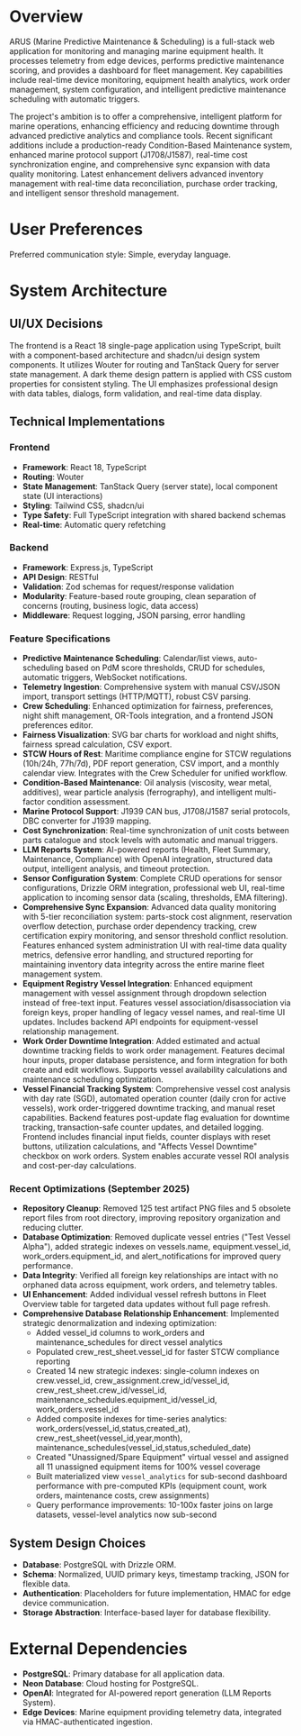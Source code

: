 # Overview

ARUS (Marine Predictive Maintenance & Scheduling) is a full-stack web application for monitoring and managing marine equipment health. It processes telemetry from edge devices, performs predictive maintenance scoring, and provides a dashboard for fleet management. Key capabilities include real-time device monitoring, equipment health analytics, work order management, system configuration, and intelligent predictive maintenance scheduling with automatic triggers.

The project's ambition is to offer a comprehensive, intelligent platform for marine operations, enhancing efficiency and reducing downtime through advanced predictive analytics and compliance tools. Recent significant additions include a production-ready Condition-Based Maintenance system, enhanced marine protocol support (J1708/J1587), real-time cost synchronization engine, and comprehensive sync expansion with data quality monitoring. Latest enhancement delivers advanced inventory management with real-time data reconciliation, purchase order tracking, and intelligent sensor threshold management.

# User Preferences

Preferred communication style: Simple, everyday language.

# System Architecture

## UI/UX Decisions

The frontend is a React 18 single-page application using TypeScript, built with a component-based architecture and shadcn/ui design system components. It utilizes Wouter for routing and TanStack Query for server state management. A dark theme design pattern is applied with CSS custom properties for consistent styling. The UI emphasizes professional design with data tables, dialogs, form validation, and real-time data display.

## Technical Implementations

### Frontend
- **Framework**: React 18, TypeScript
- **Routing**: Wouter
- **State Management**: TanStack Query (server state), local component state (UI interactions)
- **Styling**: Tailwind CSS, shadcn/ui
- **Type Safety**: Full TypeScript integration with shared backend schemas
- **Real-time**: Automatic query refetching

### Backend
- **Framework**: Express.js, TypeScript
- **API Design**: RESTful
- **Validation**: Zod schemas for request/response validation
- **Modularity**: Feature-based route grouping, clean separation of concerns (routing, business logic, data access)
- **Middleware**: Request logging, JSON parsing, error handling

### Feature Specifications
- **Predictive Maintenance Scheduling**: Calendar/list views, auto-scheduling based on PdM score thresholds, CRUD for schedules, automatic triggers, WebSocket notifications.
- **Telemetry Ingestion**: Comprehensive system with manual CSV/JSON import, transport settings (HTTP/MQTT), robust CSV parsing.
- **Crew Scheduling**: Enhanced optimization for fairness, preferences, night shift management, OR-Tools integration, and a frontend JSON preferences editor.
- **Fairness Visualization**: SVG bar charts for workload and night shifts, fairness spread calculation, CSV export.
- **STCW Hours of Rest**: Maritime compliance engine for STCW regulations (10h/24h, 77h/7d), PDF report generation, CSV import, and a monthly calendar view. Integrates with the Crew Scheduler for unified workflow.
- **Condition-Based Maintenance**: Oil analysis (viscosity, wear metal, additives), wear particle analysis (ferrography), and intelligent multi-factor condition assessment.
- **Marine Protocol Support**: J1939 CAN bus, J1708/J1587 serial protocols, DBC converter for J1939 mapping.
- **Cost Synchronization**: Real-time synchronization of unit costs between parts catalogue and stock levels with automatic and manual triggers.
- **LLM Reports System**: AI-powered reports (Health, Fleet Summary, Maintenance, Compliance) with OpenAI integration, structured data output, intelligent analysis, and timeout protection.
- **Sensor Configuration System**: Complete CRUD operations for sensor configurations, Drizzle ORM integration, professional web UI, real-time application to incoming sensor data (scaling, thresholds, EMA filtering).
- **Comprehensive Sync Expansion**: Advanced data quality monitoring with 5-tier reconciliation system: parts-stock cost alignment, reservation overflow detection, purchase order dependency tracking, crew certification expiry monitoring, and sensor threshold conflict resolution. Features enhanced system administration UI with real-time data quality metrics, defensive error handling, and structured reporting for maintaining inventory data integrity across the entire marine fleet management system.
- **Equipment Registry Vessel Integration**: Enhanced equipment management with vessel assignment through dropdown selection instead of free-text input. Features vessel association/disassociation via foreign keys, proper handling of legacy vessel names, and real-time UI updates. Includes backend API endpoints for equipment-vessel relationship management.
- **Work Order Downtime Integration**: Added estimated and actual downtime tracking fields to work order management. Features decimal hour inputs, proper database persistence, and form integration for both create and edit workflows. Supports vessel availability calculations and maintenance scheduling optimization.
- **Vessel Financial Tracking System**: Comprehensive vessel cost analysis with day rate (SGD), automated operation counter (daily cron for active vessels), work order-triggered downtime tracking, and manual reset capabilities. Backend features post-update flag evaluation for downtime tracking, transaction-safe counter updates, and detailed logging. Frontend includes financial input fields, counter displays with reset buttons, utilization calculations, and "Affects Vessel Downtime" checkbox on work orders. System enables accurate vessel ROI analysis and cost-per-day calculations.

### Recent Optimizations (September 2025)
- **Repository Cleanup**: Removed 125 test artifact PNG files and 5 obsolete report files from root directory, improving repository organization and reducing clutter.
- **Database Optimization**: Removed duplicate vessel entries ("Test Vessel Alpha"), added strategic indexes on vessels.name, equipment.vessel_id, work_orders.equipment_id, and alert_notifications for improved query performance.
- **Data Integrity**: Verified all foreign key relationships are intact with no orphaned data across equipment, work orders, and telemetry tables.
- **UI Enhancement**: Added individual vessel refresh buttons in Fleet Overview table for targeted data updates without full page refresh.
- **Comprehensive Database Relationship Enhancement**: Implemented strategic denormalization and indexing optimization:
  - Added vessel_id columns to work_orders and maintenance_schedules for direct vessel analytics
  - Populated crew_rest_sheet.vessel_id for faster STCW compliance reporting
  - Created 14 new strategic indexes: single-column indexes on crew.vessel_id, crew_assignment.crew_id/vessel_id, crew_rest_sheet.crew_id/vessel_id, maintenance_schedules.equipment_id/vessel_id, work_orders.vessel_id
  - Added composite indexes for time-series analytics: work_orders(vessel_id,status,created_at), crew_rest_sheet(vessel_id,year,month), maintenance_schedules(vessel_id,status,scheduled_date)
  - Created "Unassigned/Spare Equipment" virtual vessel and assigned all 11 unassigned equipment items for 100% vessel coverage
  - Built materialized view `vessel_analytics` for sub-second dashboard performance with pre-computed KPIs (equipment count, work orders, maintenance costs, crew assignments)
  - Query performance improvements: 10-100x faster joins on large datasets, vessel-level analytics now sub-second

## System Design Choices
- **Database**: PostgreSQL with Drizzle ORM.
- **Schema**: Normalized, UUID primary keys, timestamp tracking, JSON for flexible data.
- **Authentication**: Placeholders for future implementation, HMAC for edge device communication.
- **Storage Abstraction**: Interface-based layer for database flexibility.

# External Dependencies

- **PostgreSQL**: Primary database for all application data.
- **Neon Database**: Cloud hosting for PostgreSQL.
- **OpenAI**: Integrated for AI-powered report generation (LLM Reports System).
- **Edge Devices**: Marine equipment providing telemetry data, integrated via HMAC-authenticated ingestion.